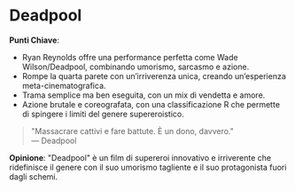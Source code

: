 # Deadpool 

 **Punti Chiave**: 
  - Ryan Reynolds offre una performance perfetta come Wade Wilson/Deadpool, combinando umorismo, sarcasmo e azione.
  - Rompe la quarta parete con un’irriverenza unica, creando un’esperienza meta-cinematografica.
  - Trama semplice ma ben eseguita, con un mix di vendetta e amore.
  - Azione brutale e coreografata, con una classificazione R che permette di spingere i limiti del genere supereroistico.

> "Massacrare cattivi e fare battute. È un dono, davvero."  
> — Deadpool

**Opinione**: "Deadpool" è un film di supereroi innovativo e irriverente che ridefinisce il genere con il suo umorismo tagliente e il suo protagonista fuori dagli schemi.
